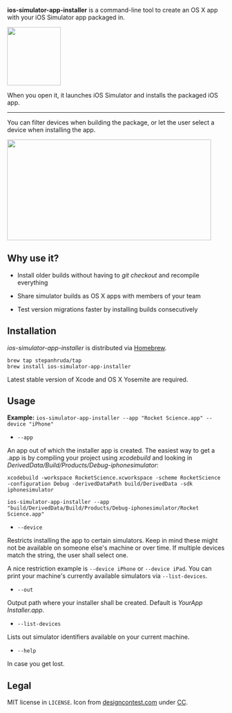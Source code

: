 __ios-simulator-app-installer__ is a command-line tool to create an OS X app with your iOS Simulator app packaged in.

<img src="https://cloud.githubusercontent.com/assets/2835783/7115770/8b984222-e1b9-11e4-9eec-70a6ae16260d.png" width="124" height="135">

When you open it, it launches iOS Simulator and installs the packaged iOS app.

---

You can filter devices when building the package, or let the user select a device when installing the app.

<img src="https://cloud.githubusercontent.com/assets/2835783/7115847/316417a8-e1ba-11e4-9c17-b632583cf404.png" width="472" height="233">

## Why use it?

* Install older builds without having to _git checkout_ and recompile everything

* Share simulator builds as OS X apps with members of your team

* Test version migrations faster by installing builds consecutively

## Installation

_ios-simulator-app-installer_ is distributed via [Homebrew](http://brew.sh).

```
brew tap stepanhruda/tap
brew install ios-simulator-app-installer
```

Latest stable version of Xcode and OS X Yosemite are required.

## Usage

__Example:__ `ios-simulator-app-installer --app "Rocket Science.app" --device "iPhone"`

* `--app`

An app out of which the installer app is created. The easiest way to get a .app is by compiling your project using _xcodebuild_ and looking in _DerivedData/Build/Products/Debug-iphonesimulator_:

```
xcodebuild -workspace RocketScience.xcworkspace -scheme RocketScience -configuration Debug -derivedDataPath build/DerivedData -sdk iphonesimulator

ios-simulator-app-installer --app "build/DerivedData/Build/Products/Debug-iphonesimulator/Rocket Science.app"
```

* `--device`

Restricts installing the app to certain simulators. Keep in mind these might not be available on someone else's machine or over time. If multiple devices match the string, the user shall select one.

A nice restriction example is `--device iPhone` or `--device iPad`. You can print your machine's currently available simulators via `--list-devices`.

* `--out`

Output path where your installer shall be created. Default is _YourApp Installer.app_.

* `--list-devices`

Lists out simulator identifiers available on your current machine.

* `--help`

In case you get lost.

## Legal

MIT license in `LICENSE`. Icon from [designcontest.com](http://designcontest.com) under [CC](http://creativecommons.org/licenses/by/4.0/).
